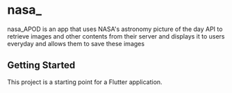 # nasa_

nasa_APOD is an app that uses NASA's astronomy picture of the day API to retrieve images and other contents from their server and displays it to users everyday and allows them to save these images

## Getting Started

This project is a starting point for a Flutter application.


